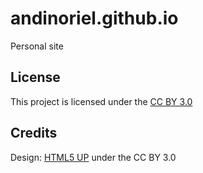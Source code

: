 # andinoriel.github.io

Personal site

## License

This project is licensed under the [CC BY 3.0](LICENSE)

## Credits

Design: [HTML5 UP](https://html5up.net/) under the CC BY 3.0
